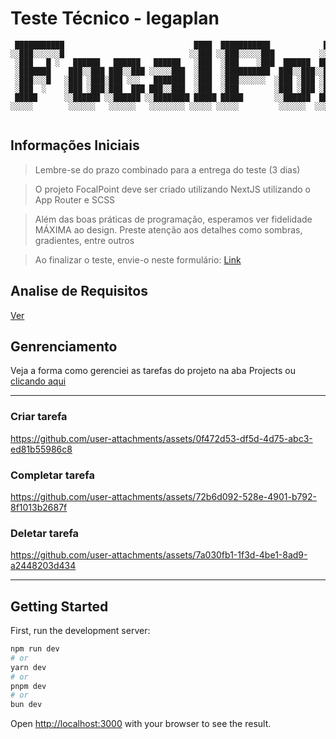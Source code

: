 # Teste Técnico - legaplan


```
 ███████████                             ████  ███████████            ███              █████   
░░███░░░░░░█                            ░░███ ░░███░░░░░███          ░░░              ░░███    
 ░███   █ ░   ██████   ██████   ██████   ░███  ░███    ░███  ██████  ████  ████████   ███████  
 ░███████    ███░░███ ███░░███ ░░░░░███  ░███  ░██████████  ███░░███░░███ ░░███░░███ ░░░███░   
 ░███░░░█   ░███ ░███░███ ░░░   ███████  ░███  ░███░░░░░░  ░███ ░███ ░███  ░███ ░███   ░███    
 ░███  ░    ░███ ░███░███  ███ ███░░███  ░███  ░███        ░███ ░███ ░███  ░███ ░███   ░███ ███
 █████      ░░██████ ░░██████ ░░████████ █████ █████       ░░██████  █████ ████ █████  ░░█████ 
░░░░░        ░░░░░░   ░░░░░░   ░░░░░░░░ ░░░░░ ░░░░░         ░░░░░░  ░░░░░ ░░░░ ░░░░░    ░░░░░  
                                                                                             
```


## Informações Iniciais

> Lembre-se do prazo combinado para a entrega do teste (3 dias)

> O projeto FocalPoint deve ser criado utilizando NextJS utilizando o App Router e SCSS

> Além das boas práticas de programação, esperamos ver fidelidade MÁXIMA ao design. Preste atenção aos detalhes como sombras, gradientes, entre outros

> Ao finalizar o teste, envie-o neste formulário: [Link](https://docs.google.com/forms/d/e/1FAIpQLSf-3DqckTRlShPMR4nAFYwDUL-2Caa74vHi_KbD0R710oW1cw/viewform?usp=send_form)


## Analise de Requisitos
[Ver](https://github.com/MrNullus/focalpoint-teste-tecnico/wiki/Analise-de-Requisitos)

## Genrenciamento
Veja a forma como gerenciei as tarefas do projeto na aba Projects ou [clicando aqui](https://github.com/users/MrNullus/projects/13)

---

### Criar tarefa
https://github.com/user-attachments/assets/0f472d53-df5d-4d75-abc3-ed81b55986c8


### Completar tarefa
https://github.com/user-attachments/assets/72b6d092-528e-4901-b792-8f1013b2687f


### Deletar tarefa
https://github.com/user-attachments/assets/7a030fb1-1f3d-4be1-8ad9-a2448203d434


---

## Getting Started

First, run the development server:

```bash
npm run dev
# or
yarn dev
# or
pnpm dev
# or
bun dev
```

Open [http://localhost:3000](http://localhost:3000) with your browser to see the result.
